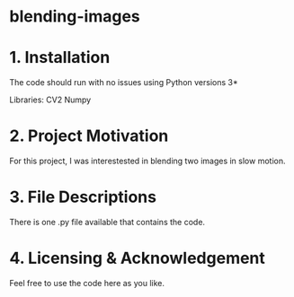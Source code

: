 # blending-images

# 1. Installation

The code should run with no issues using Python versions 3*

Libraries: CV2 Numpy

# 2. Project Motivation
For this project, I was interestested in blending two images in slow motion.

# 3. File Descriptions
There is one .py file available that contains the code. 

# 4. Licensing & Acknowledgement
Feel free to use the code here as you like.
